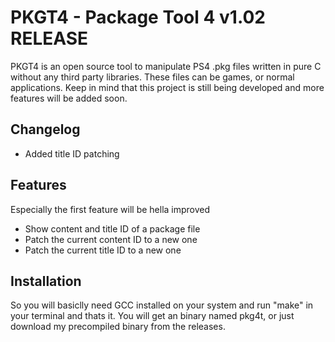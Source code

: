# PKGT4 - Package Tool 4 v1.02 RELEASE

PKGT4 is an open source tool to manipulate PS4 .pkg files
written in pure C without any third party libraries.
These files can be games, or normal applications. Keep
in mind that this project is still being developed and more
features will be added soon.

## Changelog
- Added title ID patching

## Features

Especially the first feature will be hella improved

<ul>
    <li>Show content and title ID of a package file</li>
    <li>Patch the current content ID to a new one</li>
    <li>Patch the current title ID to a new one</li>
</ul>

## Installation

So you will basiclly need GCC installed on your system and run "make"
in your terminal and thats it. You will get an binary named pkg4t, or
just download my precompiled binary from the releases.